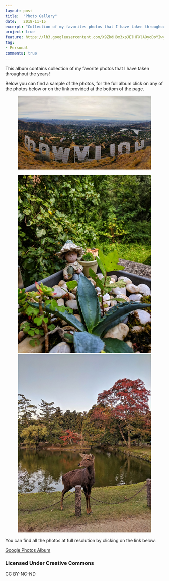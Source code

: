 ```yaml
---
layout: post
title:  "Photo Gallery"
date:   2018-11-15
excerpt: "Collection of my favorites photos that I have taken throughout the years!"
project: true
feature: https://lh3.googleusercontent.com/X9ZkdH8x3xpJElHFXlAOyoDoYIwyApYrk2doai4Pd94CCOJhGDlkbYjarpFsw6uMHBKHtvaGTJjTDj0Mtrcs6l7ux_mo_Lhrh3-CcajEIodNcXM7h1JHvc0kyZU2C8u70ZfoEXvREXQ=w2400
tag:
- Personal 
comments: true
---
```


This album contains collection of my favorite photos that I have taken throughout the years!

Below you can find a sample of the photos, for the full album click on any of the photos below or on the link provided at the bottom of the page. 

<figure>
	<a href="https://photos.app.goo.gl/Woxi6NiTtdRyaSbK9"><img src="\assets\BlogsIMGs\2019-11-15-Project-PhotoGallery\3h.png"></a>
</figure>

<figure class="half">
    <a href="https://photos.app.goo.gl/Woxi6NiTtdRyaSbK9"><img src="\assets\BlogsIMGs\2019-11-15-Project-PhotoGallery\1v.jpg"></a>
    <a href="https://photos.app.goo.gl/Woxi6NiTtdRyaSbK9"><img src="\assets\BlogsIMGs\2019-11-15-Project-PhotoGallery\2v.jpg"></a>
</figure>

You can find all the photos at full resolution by clicking on the link below.

<a href="https://photos.app.goo.gl/Woxi6NiTtdRyaSbK9" class="btn btn-info">Google Photos Album</a>

### Licensed Under Creative Commons

CC BY-NC-ND
